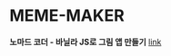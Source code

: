 # MEME-MAKER

**노마드 코더 - 바닐라 JS로 그림 앱 만들기**
[link](https://nomadcoders.co/javascript-for-beginners-2/lobby)
